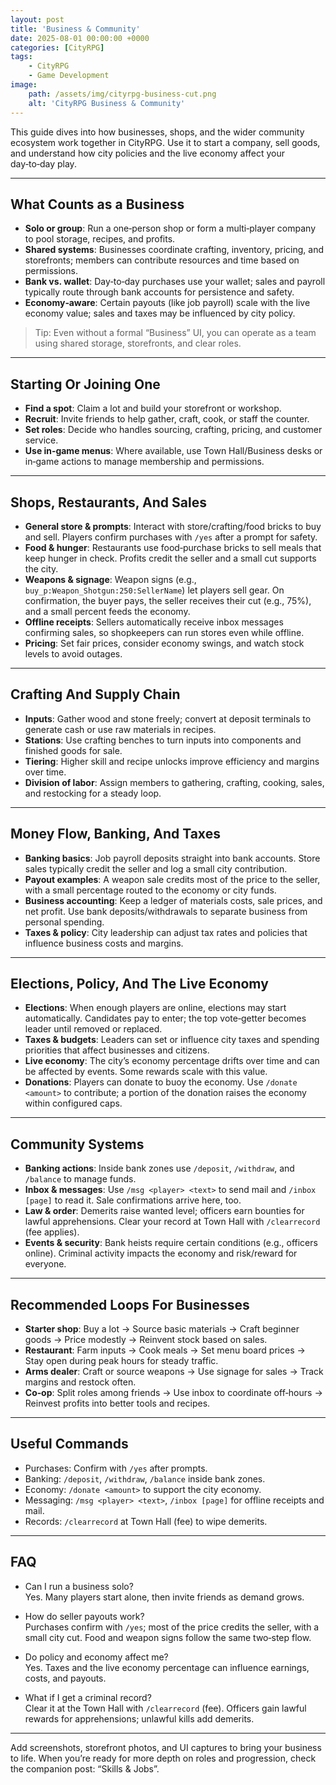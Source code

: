 ```yaml
---
layout: post
title: 'Business & Community'
date: 2025-08-01 00:00:00 +0000
categories: [CityRPG]
tags:
    - CityRPG
    - Game Development
image:
    path: /assets/img/cityrpg-business-cut.png
    alt: 'CityRPG Business & Community'
---
```


This guide dives into how businesses, shops, and the wider community ecosystem work together in CityRPG. Use it to start a company, sell goods, and understand how city policies and the live economy affect your day‑to‑day play.

---

## What Counts as a Business

-   **Solo or group**: Run a one‑person shop or form a multi‑player company to pool storage, recipes, and profits.
-   **Shared systems**: Businesses coordinate crafting, inventory, pricing, and storefronts; members can contribute resources and time based on permissions.
-   **Bank vs. wallet**: Day‑to‑day purchases use your wallet; sales and payroll typically route through bank accounts for persistence and safety.
-   **Economy‑aware**: Certain payouts (like job payroll) scale with the live economy value; sales and taxes may be influenced by city policy.

> Tip: Even without a formal “Business” UI, you can operate as a team using shared storage, storefronts, and clear roles.

---

## Starting Or Joining One

-   **Find a spot**: Claim a lot and build your storefront or workshop.
-   **Recruit**: Invite friends to help gather, craft, cook, or staff the counter.
-   **Set roles**: Decide who handles sourcing, crafting, pricing, and customer service.
-   **Use in‑game menus**: Where available, use Town Hall/Business desks or in‑game actions to manage membership and permissions.

---

## Shops, Restaurants, And Sales

-   **General store & prompts**: Interact with store/crafting/food bricks to buy and sell. Players confirm purchases with `/yes` after a prompt for safety.
-   **Food & hunger**: Restaurants use food‑purchase bricks to sell meals that keep hunger in check. Profits credit the seller and a small cut supports the city.
-   **Weapons & signage**: Weapon signs (e.g., `buy_p:Weapon_Shotgun:250:SellerName`) let players sell gear. On confirmation, the buyer pays, the seller receives their cut (e.g., 75%), and a small percent feeds the economy.
-   **Offline receipts**: Sellers automatically receive inbox messages confirming sales, so shopkeepers can run stores even while offline.
-   **Pricing**: Set fair prices, consider economy swings, and watch stock levels to avoid outages.

---

## Crafting And Supply Chain

-   **Inputs**: Gather wood and stone freely; convert at deposit terminals to generate cash or use raw materials in recipes.
-   **Stations**: Use crafting benches to turn inputs into components and finished goods for sale.
-   **Tiering**: Higher skill and recipe unlocks improve efficiency and margins over time.
-   **Division of labor**: Assign members to gathering, crafting, cooking, sales, and restocking for a steady loop.

---

## Money Flow, Banking, And Taxes

-   **Banking basics**: Job payroll deposits straight into bank accounts. Store sales typically credit the seller and log a small city contribution.
-   **Payout examples**: A weapon sale credits most of the price to the seller, with a small percentage routed to the economy or city funds.
-   **Business accounting**: Keep a ledger of materials costs, sale prices, and net profit. Use bank deposits/withdrawals to separate business from personal spending.
-   **Taxes & policy**: City leadership can adjust tax rates and policies that influence business costs and margins.

---

## Elections, Policy, And The Live Economy

-   **Elections**: When enough players are online, elections may start automatically. Candidates pay to enter; the top vote‑getter becomes leader until removed or replaced.
-   **Taxes & budgets**: Leaders can set or influence city taxes and spending priorities that affect businesses and citizens.
-   **Live economy**: The city’s economy percentage drifts over time and can be affected by events. Some rewards scale with this value.
-   **Donations**: Players can donate to buoy the economy. Use `/donate <amount>` to contribute; a portion of the donation raises the economy within configured caps.

---

## Community Systems

-   **Banking actions**: Inside bank zones use `/deposit`, `/withdraw`, and `/balance` to manage funds.
-   **Inbox & messages**: Use `/msg <player> <text>` to send mail and `/inbox [page]` to read it. Sale confirmations arrive here, too.
-   **Law & order**: Demerits raise wanted level; officers earn bounties for lawful apprehensions. Clear your record at Town Hall with `/clearrecord` (fee applies).
-   **Events & security**: Bank heists require certain conditions (e.g., officers online). Criminal activity impacts the economy and risk/reward for everyone.

---

## Recommended Loops For Businesses

-   **Starter shop**: Buy a lot → Source basic materials → Craft beginner goods → Price modestly → Reinvent stock based on sales.
-   **Restaurant**: Farm inputs → Cook meals → Set menu board prices → Stay open during peak hours for steady traffic.
-   **Arms dealer**: Craft or source weapons → Use signage for sales → Track margins and restock often.
-   **Co‑op**: Split roles among friends → Use inbox to coordinate off‑hours → Reinvest profits into better tools and recipes.

---

## Useful Commands

-   Purchases: Confirm with `/yes` after prompts.
-   Banking: `/deposit`, `/withdraw`, `/balance` inside bank zones.
-   Economy: `/donate <amount>` to support the city economy.
-   Messaging: `/msg <player> <text>`, `/inbox [page]` for offline receipts and mail.
-   Records: `/clearrecord` at Town Hall (fee) to wipe demerits.

---

## FAQ

-   Can I run a business solo?  
    Yes. Many players start alone, then invite friends as demand grows.

-   How do seller payouts work?  
    Purchases confirm with `/yes`; most of the price credits the seller, with a small city cut. Food and weapon signs follow the same two‑step flow.

-   Do policy and economy affect me?  
    Yes. Taxes and the live economy percentage can influence earnings, costs, and payouts.

-   What if I get a criminal record?  
    Clear it at the Town Hall with `/clearrecord` (fee). Officers gain lawful rewards for apprehensions; unlawful kills add demerits.

---

Add screenshots, storefront photos, and UI captures to bring your business to life. When you’re ready for more depth on roles and progression, check the companion post: “Skills & Jobs”.
